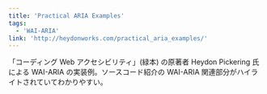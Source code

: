 ```yaml
---
title: 'Practical ARIA Examples'
tags:
  - 'WAI-ARIA'
link: 'http://heydonworks.com/practical_aria_examples/'
---
```


 「コーディング Web アクセシビリティ」(緑本) の原著者 Heydon Pickering 氏による WAI-ARIA の実装例。ソースコード紹介の WAI-ARIA 関連部分がハイライトされていてわかりやすい。